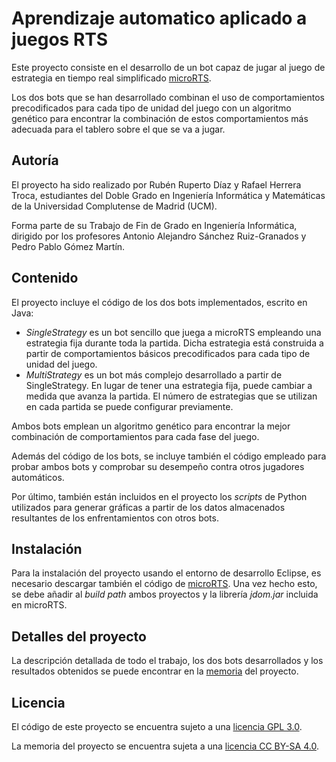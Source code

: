 # Aprendizaje automatico aplicado a juegos RTS

Este proyecto consiste en el desarrollo de un bot capaz de jugar al juego de estrategia en tiempo real simplificado [microRTS](https://github.com/santiontanon/microrts).

Los dos bots que se han desarrollado combinan el uso de comportamientos precodificados para cada tipo de unidad del juego con un algoritmo genético para encontrar la combinación de estos comportamientos más adecuada para el tablero sobre el que se va a jugar.

## Autoría

El  proyecto ha sido realizado por Rubén Ruperto Díaz y Rafael Herrera Troca, estudiantes del Doble Grado en Ingeniería Informática y Matemáticas de la Universidad Complutense de Madrid (UCM).

Forma parte de su Trabajo de Fin de Grado en Ingeniería Informática, dirigido por los profesores Antonio Alejandro Sánchez Ruiz-Granados y Pedro Pablo Gómez Martín.

## Contenido

El proyecto incluye el código de los dos bots implementados, escrito en Java:

 - _SingleStrategy_ es un bot sencillo que juega a microRTS empleando una estrategia fija durante toda la partida. Dicha estrategia está construida a partir de comportamientos básicos precodificados para cada tipo de unidad del juego.
 - _MultiStrategy_ es un bot más complejo desarrollado a partir de SingleStrategy. En lugar de tener una estrategia fija, puede cambiar a medida que avanza la partida. El número de estrategias que se utilizan en cada partida se puede configurar previamente. 

Ambos bots emplean un algoritmo genético para encontrar la mejor combinación de comportamientos para cada fase del juego.

Además del código de los bots, se incluye también el código empleado para probar ambos bots y comprobar su desempeño contra otros jugadores automáticos.

Por último, también están incluidos en el proyecto los _scripts_ de Python utilizados para generar gráficas a partir de los datos almacenados resultantes de los enfrentamientos con otros bots.

## Instalación

Para la instalación del proyecto usando el entorno de desarrollo Eclipse, es necesario descargar también el código de [microRTS](https://github.com/santiontanon/microrts).
Una vez hecho esto, se debe añadir al _build path_ ambos proyectos y la librería _jdom.jar_ incluida en microRTS.

## Detalles del proyecto

La descripción detallada de todo el trabajo, los dos bots desarrollados y los resultados obtenidos se puede encontrar en la [memoria](https://github.com/TFG-Informatica/Aprendizaje-automatico-aplicado-a-juegos-RTS/blob/master/Aprendizaje%20autom%C3%A1tico%20aplicado%20a%20juegos%20de%20estrategia%20en%20tiempo%20real%20un%20enfoque%20gen%C3%A9tico.pdf) del proyecto.

## Licencia

El código de este proyecto se encuentra sujeto a una [licencia GPL 3.0](https://github.com/TFG-Informatica/Aprendizaje-automatico-aplicado-a-juegos-RTS/blob/master/LICENSE).

La memoria del proyecto se encuentra sujeta a una [licencia CC BY-SA 4.0](https://creativecommons.org/licenses/by-sa/4.0/deed.es).
